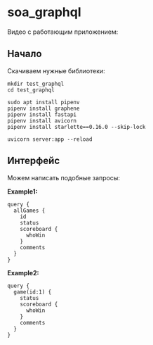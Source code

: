 # soa_graphql

Видео с работающим приложением: 

## Начало
Скачиваем нужные библиотеки:

```
mkdir test_graphql
cd test_graphql

sudo apt install pipenv
pipenv install graphene
pipenv install fastapi
pipenv install avicorn
pipenv install starlette==0.16.0 --skip-lock

uvicorn server:app --reload
```


## Интерфейс

Можем написать подобные запросы:

**Example1:**

```
query {
  allGames {
    id
    status
    scoreboard {
      whoWin
    }
    comments
  }
}
```

**Example2:**

```
query {
  game(id:1) {
    status
    scoreboard {
      whoWin
    }
    comments
  }
}
```
